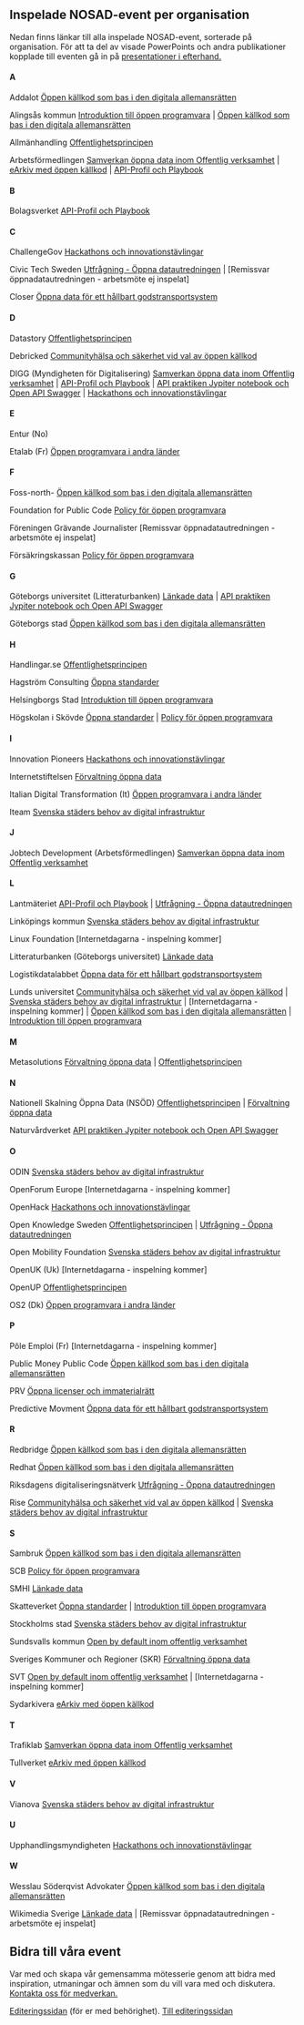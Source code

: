 ## Inspelade NOSAD-event per organisation
Nedan finns länkar till alla inspelade NOSAD-event, sorterade på organisation. För att ta del av visade PowerPoints och andra publikationer kopplade till eventen gå in på [presentationer i efterhand.](https://gitlab.com/open-data-knowledge-sharing/wiki/-/wikis/Digital-Workshopserie/edit)

#### A
Addalot [Öppen källkod som bas i den digitala allemansrätten](https://www.youtube-nocookie.com/embed/t5S7fSPgWOc/)

Alingsås kommun 
[Introduktion till öppen programvara](https://www.youtube.com/watch?v=jxxiqFyZhDU) | [Öppen källkod som bas i den digitala allemansrätten](https://www.youtube-nocookie.com/embed/t5S7fSPgWOc/)

Allmänhandling [Offentlighetsprincipen](https://data.jobtechdev.se/videos/nosad-20210615-offentlighetsprincipen-2736x1744.mp4)

Arbetsförmedlingen [Samverkan öppna data inom Offentlig verksamhet](https://www.youtube.com/watch?v=-agLPUX5i9Q) | 
[eArkiv med öppen källkod](https://www.youtube-nocookie.com/embed/3Rz7a_I0NvA/) | 
[API-Profil och Playbook](https://www.youtube-nocookie.com/embed/CpaSiEjjqwU/)

#### B
Bolagsverket [API-Profil och Playbook](https://www.youtube-nocookie.com/embed/CpaSiEjjqwU/)


#### C
ChallengeGov [Hackathons och innovationstävlingar](https://data.jobtechdev.se/videos/nosad-20201208-hackathons-1920x1080.mp4)


Civic Tech Sweden [Utfrågning - Öppna datautredningen](https://www.youtube.com/watch?v=63l3-_WC7jc) | [Remissvar öppnadatautredningen - arbetsmöte ej inspelat]

Closer [Öppna data för ett hållbart godstransportsystem](https://data.jobtechdev.se/videos/nosad-20220405-oppna-data-hallbart-godtransportsystem-3000x2000.mp4)

#### D
Datastory [Offentlighetsprincipen](https://data.jobtechdev.se/videos/nosad-20210615-offentlighetsprincipen-2736x1744.mp4)

Debricked [Communityhälsa och säkerhet vid val av öppen källkod](https://data.jobtechdev.se/videos/nosad-20220301-halsa-sakerhet-oppen-programvara-2560x1440.mp4)

DIGG  (Myndigheten för Digitalisering) [Samverkan öppna data inom Offentlig verksamhet](https://www.youtube.com/watch?v=-agLPUX5i9Q) | [API-Profil och Playbook](https://www.youtube-nocookie.com/embed/CpaSiEjjqwU/) | [API praktiken Jypiter notebook och Open API Swagger](https://www.youtube-nocookie.com/embed/sfWWPpTysjk/) | [Hackathons och innovationstävlingar](https://data.jobtechdev.se/videos/nosad-20201208-hackathons-1920x1080.mp4)

#### E
Entur (No)

Etalab (Fr) [Öppen programvara i andra länder](https://youtu.be/UvtX4e_qRWY)

#### F

Foss-north- [Öppen källkod som bas i den digitala allemansrätten](https://www.youtube-nocookie.com/embed/t5S7fSPgWOc/)

Foundation for Public Code [Policy för öppen programvara](https://data.jobtechdev.se/videos/nosad-20210112-policy-oppen-programvara-myndigheter-1920x1080.mp4)

Föreningen Grävande Journalister [Remissvar öppnadatautredningen - arbetsmöte ej inspelat]

Försäkringskassan [Policy för öppen programvara](https://data.jobtechdev.se/videos/nosad-20210112-policy-oppen-programvara-myndigheter-1920x1080.mp4)

#### G
Göteborgs universitet (Litteraturbanken) [Länkade data](https://www.youtube-nocookie.com/embed/fkgKoN0NkeM/) | [API praktiken Jypiter notebook och Open API Swagger](https://www.youtube-nocookie.com/embed/sfWWPpTysjk/)

Göteborgs stad [Öppen källkod som bas i den digitala allemansrätten](https://www.youtube-nocookie.com/embed/t5S7fSPgWOc/)  


#### H
Handlingar.se [Offentlighetsprincipen](https://data.jobtechdev.se/videos/nosad-20210615-offentlighetsprincipen-2736x1744.mp4)

Hagström Consulting [Öppna standarder](https://www.youtube-nocookie.com/embed/W1k12G4stdA/)


Helsingborgs Stad [Introduktion till öppen programvara](https://www.youtube.com/watch?v=jxxiqFyZhDU)

Högskolan i Skövde [Öppna standarder](https://www.youtube-nocookie.com/embed/W1k12G4stdA/) | [Policy för öppen programvara](https://data.jobtechdev.se/videos/nosad-20210112-policy-oppen-programvara-myndigheter-1920x1080.mp4)


#### I
Innovation Pioneers [Hackathons och innovationstävlingar](https://data.jobtechdev.se/videos/nosad-20201208-hackathons-1920x1080.mp4)

Internetstiftelsen  [Förvaltning öppna data](https://data.jobtechdev.se/videos/nosad-20201103-forvaltning-och-ansvar-3440x1440.mp4)

Italian Digital Transformation (It) [Öppen programvara i andra länder](https://youtu.be/UvtX4e_qRWY)

Iteam [Svenska städers behov av digital infrastruktur](https://www.youtube-nocookie.com/embed/qFA3nE_mE2U/)

#### J
Jobtech Development (Arbetsförmedlingen) [Samverkan öppna data inom Offentlig verksamhet](https://www.youtube.com/watch?v=-agLPUX5i9Q)

#### L
Lantmäteriet 
[API-Profil och Playbook](https://www.youtube-nocookie.com/embed/CpaSiEjjqwU/) | [Utfrågning - Öppna datautredningen](https://www.youtube.com/watch?v=63l3-_WC7jc) 

Linköpings kommun [Svenska städers behov av digital infrastruktur](https://www.youtube-nocookie.com/embed/qFA3nE_mE2U/)

Linux Foundation [Internetdagarna - inspelning kommer]

Litteraturbanken (Göteborgs universitet) [Länkade data](https://www.youtube-nocookie.com/embed/fkgKoN0NkeM/)

Logistikdatalabbet [Öppna data för ett hållbart godstransportsystem](https://data.jobtechdev.se/videos/nosad-20220405-oppna-data-hallbart-godtransportsystem-3000x2000.mp4)

Lunds universitet [Communityhälsa och säkerhet vid val av öppen källkod](https://data.jobtechdev.se/videos/nosad-20220301-halsa-sakerhet-oppen-programvara-2560x1440.mp4) | [Svenska städers behov av digital infrastruktur](https://www.youtube-nocookie.com/embed/qFA3nE_mE2U/) | 
[Internetdagarna - inspelning kommer] | [Öppen källkod som bas i den digitala allemansrätten](https://www.youtube-nocookie.com/embed/t5S7fSPgWOc/) | [Introduktion till öppen programvara](https://www.youtube.com/watch?v=jxxiqFyZhDU)

#### M
Metasolutions  [Förvaltning öppna data](https://data.jobtechdev.se/videos/nosad-20201103-forvaltning-och-ansvar-3440x1440.mp4) | [Offentlighetsprincipen](https://data.jobtechdev.se/videos/nosad-20210615-offentlighetsprincipen-2736x1744.mp4)



#### N 
Nationell Skalning Öppna Data (NSÖD) [Offentlighetsprincipen](https://data.jobtechdev.se/videos/nosad-20210615-offentlighetsprincipen-2736x1744.mp4) |  [Förvaltning öppna data](https://data.jobtechdev.se/videos/nosad-20201103-forvaltning-och-ansvar-3440x1440.mp4)

Naturvårdverket [API praktiken Jypiter notebook och Open API Swagger](https://www.youtube-nocookie.com/embed/sfWWPpTysjk/)

#### O

ODIN [Svenska städers behov av digital infrastruktur](https://www.youtube-nocookie.com/embed/qFA3nE_mE2U/)

OpenForum Europe [Internetdagarna - inspelning kommer]

OpenHack [Hackathons och innovationstävlingar](https://data.jobtechdev.se/videos/nosad-20201208-hackathons-1920x1080.mp4)

Open Knowledge Sweden [Offentlighetsprincipen](https://data.jobtechdev.se/videos/nosad-20210615-offentlighetsprincipen-2736x1744.mp4) | [Utfrågning - Öppna datautredningen](https://www.youtube.com/watch?v=63l3-_WC7jc) 

Open Mobility Foundation [Svenska städers behov av digital infrastruktur](https://www.youtube-nocookie.com/embed/qFA3nE_mE2U/)

OpenUK (Uk) [Internetdagarna - inspelning kommer]

OpenUP [Offentlighetsprincipen](https://data.jobtechdev.se/videos/nosad-20210615-offentlighetsprincipen-2736x1744.mp4)

OS2 (Dk) [Öppen programvara i andra länder](https://youtu.be/UvtX4e_qRWY)

#### P
Pôle Emploi (Fr) [Internetdagarna - inspelning kommer]

Public Money Public Code [Öppen källkod som bas i den digitala allemansrätten](https://www.youtube-nocookie.com/embed/t5S7fSPgWOc/)

PRV [Öppna licenser och immaterialrätt](https://www.youtube.com/watch?v=by_h0dWljqY)

Predictive Movment [Öppna data för ett hållbart godstransportsystem](https://data.jobtechdev.se/videos/nosad-20220405-oppna-data-hallbart-godtransportsystem-3000x2000.mp4)

#### R

Redbridge [Öppen källkod som bas i den digitala allemansrätten](https://www.youtube-nocookie.com/embed/t5S7fSPgWOc/)

Redhat [Öppen källkod som bas i den digitala allemansrätten](https://www.youtube-nocookie.com/embed/t5S7fSPgWOc/)

Riksdagens digitaliseringsnätverk [Utfrågning - Öppna datautredningen](https://www.youtube.com/watch?v=63l3-_WC7jc) 

Rise  [Communityhälsa och säkerhet vid val av öppen källkod](https://data.jobtechdev.se/videos/nosad-20220301-halsa-sakerhet-oppen-programvara-2560x1440.mp4) | [Svenska städers behov av digital infrastruktur](https://www.youtube-nocookie.com/embed/qFA3nE_mE2U/)

#### S 
Sambruk [Öppen källkod som bas i den digitala allemansrätten](https://www.youtube-nocookie.com/embed/t5S7fSPgWOc/)

SCB [Policy för öppen programvara](https://data.jobtechdev.se/videos/nosad-20210112-policy-oppen-programvara-myndigheter-1920x1080.mp4)

SMHI [Länkade data](https://www.youtube-nocookie.com/embed/fkgKoN0NkeM/)

Skatteverket [Öppna standarder](https://www.youtube-nocookie.com/embed/W1k12G4stdA/) | 
[Introduktion till öppen programvara](https://www.youtube.com/watch?v=jxxiqFyZhDU)

Stockholms stad [Svenska städers behov av digital infrastruktur](https://www.youtube-nocookie.com/embed/qFA3nE_mE2U/)

Sundsvalls kommun [Open by default inom offentlig verksamhet](https://data.jobtechdev.se/videos/nosad-20220201-open-by-default-3840x2160.mp4)

Sveriges Kommuner och Regioner (SKR) [Förvaltning öppna data](https://data.jobtechdev.se/videos/nosad-20201103-forvaltning-och-ansvar-3440x1440.mp4)

SVT 
[Open by default inom offentlig verksamhet](https://data.jobtechdev.se/videos/nosad-20220201-open-by-default-3840x2160.mp4) | [Internetdagarna - inspelning kommer]

Sydarkivera [eArkiv med öppen källkod](https://www.youtube-nocookie.com/embed/3Rz7a_I0NvA/)

#### T

Trafiklab [Samverkan öppna data inom Offentlig verksamhet](https://www.youtube.com/watch?v=-agLPUX5i9Q)

Tullverket [eArkiv med öppen källkod](https://www.youtube-nocookie.com/embed/3Rz7a_I0NvA/)

#### V
Vianova [Svenska städers behov av digital infrastruktur](https://www.youtube-nocookie.com/embed/qFA3nE_mE2U/)


#### U
Upphandlingsmyndigheten [Hackathons och innovationstävlingar](https://data.jobtechdev.se/videos/nosad-20201208-hackathons-1920x1080.mp4)


#### W
Wesslau Söderqvist Advokater [Öppen källkod som bas i den digitala allemansrätten](https://www.youtube-nocookie.com/embed/t5S7fSPgWOc/)

Wikimedia Sverige [Länkade data](https://www.youtube-nocookie.com/embed/fkgKoN0NkeM/) |  [Remissvar öppnadatautredningen - arbetsmöte ej inspelat]

## Bidra till våra event

Var med och skapa vår gemensamma mötesserie genom att bidra med inspiration, utmaningar och ämnen som du vill vara med och diskutera. [Kontakta oss för medverkan.](mailto:maria.dalhage@digg.se)

[Editeringssidan](https://gitlab.com/open-data-knowledge-sharing/wiki/-/wikis/Digital-Workshopserie) (för er med behörighet).
[Till editeringssidan](https://gitlab.com/open-data-knowledge-sharing/wiki/-/wikis/Organisationer/edit)













 



















 





 












